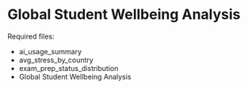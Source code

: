 # Global Student Wellbeing Analysis

Required files:

* ai_usage_summary
* avg_stress_by_country
* exam_prep_status_distribution
* Global Student Wellbeing Analysis
